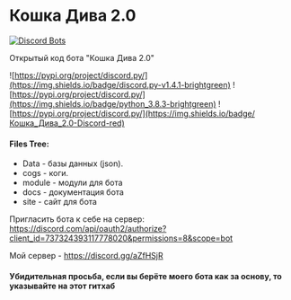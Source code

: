 # Кошка Дива 2.0
[![Discord Bots](https://top.gg/api/widget/status/737324393117778020.svg)](https://top.gg/bot/737324393117778020)

Открытый код бота "Кошка Дива 2.0"

![https://pypi.org/project/discord.py/](https://img.shields.io/badge/discord.py-v1.4.1-brightgreen)
![https://pypi.org/project/discord.py/](https://img.shields.io/badge/python_3.8.3-brightgreen)
![https://pypi.org/project/discord.py/](https://img.shields.io/badge/Кошка_Дива_2.0-Discord-red)

#### Files Tree:
  - Data - базы данных (json).
  - cogs - коги.
  - module - модули для бота
  - docs - документация бота
  - site - сайт для бота 


Пригласить бота к себе на сервер: https://discord.com/api/oauth2/authorize?client_id=737324393117778020&permissions=8&scope=bot

Мой сервер - https://discord.gg/aZfHSjR

#### Убидительная просьба, если вы берёте моего бота как за основу, то указывайте на этот гитхаб